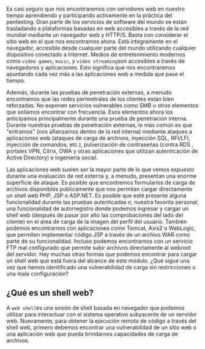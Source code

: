 Es casi seguro que nos encontraremos con servidores web en nuestro tiempo aprendiendo y participando activamente en la práctica del pentesting. Gran parte de los servicios de software del mundo se están trasladando a plataformas basadas en web accesibles a través de la red mundial mediante un navegador web y HTTP/S. Basta con considerar el sitio web en el que nos encontramos ahora. Está íntegramente en el navegador, accesible desde cualquier parte del mundo utilizando cualquier dispositivo conectado a Internet. Medios de entretenimiento modernos como `video games`, `music`, y `video streaming`son accesibles a través de navegadores y aplicaciones. Esto significa que nos encontraremos apuntando cada vez más a las aplicaciones web a medida que pase el tiempo.

Además, durante las pruebas de penetración externas, a menudo encontramos que las redes perimetrales de los clientes están bien reforzadas. No exponen servicios vulnerables como SMB u otros elementos que solíamos encontrar con frecuencia. Esos elementos ahora los anticipamos principalmente durante una prueba de penetración interna. Durante nuestras pruebas de penetración externas, lo más común es que "entramos" (nos afianzamos dentro de la red interna) mediante ataques a aplicaciones web (ataques de carga de archivos, inyección SQL, RFI/LFI, inyección de comandos, etc.), pulverización de contraseñas (contra RDS , portales VPN, Citrix, OWA y otras aplicaciones que utilizan autenticación de Active Directory) e ingeniería social.

Las aplicaciones web suelen ser la mayor parte de lo que vemos expuesto durante una evaluación de red externa y, a menudo, presentan una enorme superficie de ataque. Es posible que encontremos formularios de carga de archivos disponibles públicamente que nos permitan cargar directamente un shell web PHP, JSP o ASP.NET. Es posible que esté presente alguna funcionalidad durante las pruebas autenticadas o, nuestra favorita personal, una funcionalidad de autorregistro donde podemos ingresar y cargar un shell web (después de pasar por alto las comprobaciones del lado del cliente) en el área de carga de la imagen del perfil del usuario. También podemos encontrarnos con aplicaciones como Tomcat, Axis2 o WebLogic, que permiten implementar código JSP a través de un archivo WAR como parte de su funcionalidad. Incluso podemos encontrarnos con un servicio FTP mal configurado que permite subir archivos directamente al webroot del servidor. Hay muchas otras formas que podemos encontrar para cargar un shell web que está fuera del alcance de este módulo. ¿Qué sigue una vez que hemos identificado una vulnerabilidad de carga sin restricciones o una mala configuración?

## ¿Qué es un shell web?
A `web shell`es una sesión de shell basada en navegador que podemos utilizar para interactuar con el sistema operativo subyacente de un servidor web. Nuevamente, para obtener la ejecución remota de código a través del shell web, primero debemos encontrar una vulnerabilidad de un sitio web o una aplicación web que pueda brindarnos capacidades de carga de archivos.